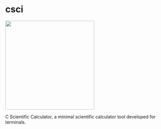 # csci
<img src="https://github.com/user-attachments/assets/f7193a62-0fe0-46a6-8ea9-10a7ea8f163f" height="280">

C Scientific Calculator, a minimal scientific calculator tool developed for terminals.
